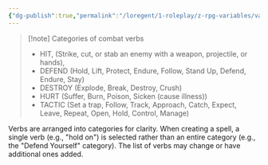 ```yaml
---
{"dg-publish":true,"permalink":"/loregent/1-roleplay/z-rpg-variables/variables-mechanics/verbs-for-combat-spells/"}
---
```


>[!note] Categories of combat verbs
>- HIT, (Strike, cut, or stab an enemy with a weapon, projectile, or hands), 
>- DEFEND (Hold, Lift, Protect, Endure, Follow, Stand Up, Defend, Endure, Stay) 
>- DESTROY (Explode, Break, Destroy, Crush) 
>- HURT (Suffer, Burn, Poison, Sicken (cause illness)) 
>- TACTIC (Set a trap, Follow, Track, Approach, Catch, Expect, Leave, Repeat, Open, Hold, Control, Manage) 

Verbs are arranged into categories for clarity. When creating a spell, a single verb (e.g., "hold on") is selected rather than an entire category (e.g., the "Defend Yourself" category). The list of verbs may change or have additional ones added.